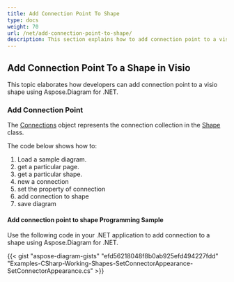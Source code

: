 ```yaml
---
title: Add Connection Point To Shape
type: docs
weight: 70
url: /net/add-connection-point-to-shape/
description: This section explains how to add connection point to a visio shape with Aspose.Diagram.
---
```


## **Add Connection Point To a Shape in Visio**
This topic elaborates how developers can add connection point to a visio shape using Aspose.Diagram for .NET.
### **Add Connection Point**
The [Connections](https://reference.aspose.com/diagram/net/aspose.diagram/shape/properties/connections) object represents the connection collection in the [Shape](http://www.aspose.com/api/net/diagram/aspose.diagram/shape) class.

The code below shows how to:

1. Load a sample diagram.
1. get a particular page.
1. get a particular shape.
1. new a connection
1. set the property of connection 
1. add connection to shape
1. save diagram
#### **Add connection point to shape Programming Sample**
Use the following code in your .NET application to add connection to a shape using Aspose.Diagram for .NET.

{{< gist "aspose-diagram-gists" "efd56218048f8b0ab925efd494227fdd" "Examples-CSharp-Working-Shapes-SetConnectorAppearance-SetConnectorAppearance.cs" >}}
